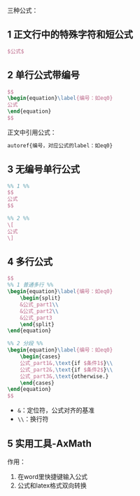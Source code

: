 三种公式：

## 1 正文行中的特殊字符和短公式

```lateX
$公式$
```

## 2 单行公式带编号

```lateX
$$
\begin{equation}\label{编号：如eq0}
公式
\end{equation}
$$
```

正文中引用公式：

```lateX
autoref{编号，对应公式的label：如eq0}
```

## 3 无编号单行公式

```lateX
%% 1 %%
$$
公式
$$

%% 2 %%
\[
公式
\]
```

## 4 多行公式

```latex
$$
%% 1 普通多行 %%
\begin{equation}\label{编号：如eq0}
	\begin{split}
	&公式_part1\\
	&公式_part2\\
	&公式_part3
	\end{split}
\end{equation}

%% 2 分段 %%
\begin{equation}\label{编号：如eq0}
	\begin{cases}
	公式_part1&,\text{if $条件1$}\\
	公式_part2&,\text{if $条件2$}\\
	公式_part3&,\text{otherwise.}
	\end{cases}
\end{equation}
$$
```

+ `&`：定位符，公式对齐的基准
+ `\\`：换行符

## 5 实用工具-AxMath

作用：

1. 在word里快捷键输入公式
2. 公式和latex格式双向转换
